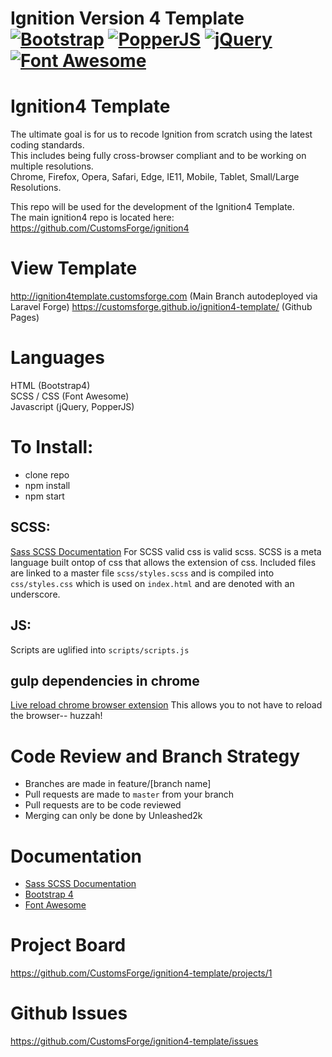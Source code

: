 Ignition Version 4 Template  
[![Bootstrap](https://img.shields.io/badge/Bootstrap-4.1.3-brightgreen.svg)](https://img.shields.io/badge/Bootstrap-4.1.3-brightgreen.svg)
[![PopperJS](https://img.shields.io/badge/PopperJS-1.14.3-brightgreen.svg)](https://img.shields.io/badge/PopperJS-1.14.3-brightgreen.svg)
[![jQuery](https://img.shields.io/badge/jQuery-3.3.1-brightgreen.svg)](https://img.shields.io/badge/jQuery-3.3.1-brightgreen.svg)
[![Font Awesome](https://img.shields.io/badge/Font%20Awesome-5.3.1-brightgreen.svg)](https://img.shields.io/badge/Font%20Awesome-5.3.1-brightgreen.svg)
=====================================
# Ignition4 Template
The ultimate goal is for us to recode Ignition from scratch using the latest coding standards.  
This includes being fully cross-browser compliant and to be working on multiple resolutions.  
Chrome, Firefox, Opera, Safari, Edge, IE11, Mobile, Tablet, Small/Large Resolutions.  

This repo will be used for the development of the Ignition4 Template.  
The main ignition4 repo is located here: https://github.com/CustomsForge/ignition4

# View Template
http://ignition4template.customsforge.com (Main Branch autodeployed via Laravel Forge)
https://customsforge.github.io/ignition4-template/ (Github Pages)

# Languages
HTML (Bootstrap4)  
SCSS / CSS (Font Awesome)  
Javascript (jQuery, PopperJS)  

# To Install:
* clone repo
* npm install
* npm start

## SCSS:
[Sass SCSS Documentation](https://sass-lang.com/guide)
For SCSS valid css is valid scss. SCSS is a meta language built ontop of css that allows the extension of css. Included files are linked to a master file `scss/styles.scss` and is compiled into `css/styles.css` which is used on `index.html` and are denoted with an underscore.

## JS:
Scripts are uglified into `scripts/scripts.js`

## gulp dependencies in chrome
[Live reload chrome browser extension](https://chrome.google.com/webstore/detail/livereload/jnihajbhpnppcggbcgedagnkighmdlei?hl=en)
This allows you to not have to reload the browser-- huzzah!  

# Code Review and Branch Strategy
* Branches are made in feature/[branch name]
* Pull requests are made to `master` from your branch
* Pull requests are to be code reviewed
* Merging can only be done by Unleashed2k

# Documentation
* [Sass SCSS Documentation](https://sass-lang.com/guide)
* [Bootstrap 4](https://getbootstrap.com/docs/4.0/getting-started/introduction/)
* [Font Awesome](https://fontawesome.com/how-to-use/on-the-web/setup/getting-started?using=web-fonts-with-css)

Project Board
=====================================
https://github.com/CustomsForge/ignition4-template/projects/1

Github Issues
=====================================
https://github.com/CustomsForge/ignition4-template/issues
